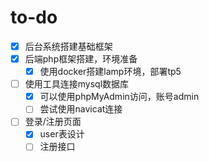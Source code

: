 # to-do
- [x] 后台系统搭建基础框架
- [x] 后端php框架搭建，环境准备
  - [x] 使用docker搭建lamp环境，部署tp5
- [ ] 使用工具连接mysql数据库
  - [x] 可以使用phpMyAdmin访问，账号admin
  - [ ] 尝试使用navicat连接
- [ ] 登录/注册页面
  - [x] user表设计
  - [ ] 注册接口
